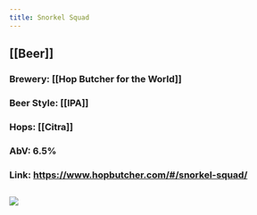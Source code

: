 ```yaml
---
title: Snorkel Squad
---
```


## [[Beer]]
### Brewery: [[Hop Butcher for the World]]

### Beer Style: [[IPA]]

### Hops: [[Citra]]

### AbV: 6.5%

### Link: https://www.hopbutcher.com/#/snorkel-squad/

## ![](https://images.squarespace-cdn.com/content/v1/56898fcb05f8e23aa28e30e5/1570481038855-F5U8QXX6SHU24LF0YK9V/ke17ZwdGBToddI8pDm48kH5e5AbZ69pvYODqctUP6pt7gQa3H78H3Y0txjaiv_0fDoOvxcdMmMKkDsyUqMSsMWxHk725yiiHCCLfrh8O1z5QHyNOqBUUEtDDsRWrJLTmmzJBBHkqvGAibxByi2-xi3Pvk8W2C7VzWk7QFq0HyqnQS3b2pqlH_miAKj15V_QX/Snorkel-Squad-Square-File.jpg?format=1500w)
